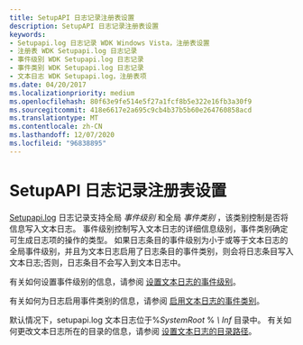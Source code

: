 ```yaml
---
title: SetupAPI 日志记录注册表设置
description: SetupAPI 日志记录注册表设置
keywords:
- Setupapi.log 日志记录 WDK Windows Vista，注册表设置
- 注册表 WDK Setupapi.log 日志记录
- 事件级别 WDK Setupapi.log 日志记录
- 事件类别 WDK Setupapi.log 日志记录
- 文本日志 WDK Setupapi.log，注册表项
ms.date: 04/20/2017
ms.localizationpriority: medium
ms.openlocfilehash: 80f63e9fe514e5f27a1fcf8b5e322e16fb3a30f9
ms.sourcegitcommit: 418e6617e2a695c9cb4b37b5b60e264760858acd
ms.translationtype: MT
ms.contentlocale: zh-CN
ms.lasthandoff: 12/07/2020
ms.locfileid: "96838895"
---
```

# <a name="setupapi-logging-registry-settings"></a>SetupAPI 日志记录注册表设置


[Setupapi.log](setupapi.md) 日志记录支持全局 *事件级别* 和全局 *事件类别* ，该类别控制是否将信息写入文本日志。 事件级别控制写入文本日志的详细信息级别，事件类别确定可生成日志项的操作的类型。 如果日志条目的事件级别为小于或等于文本日志的全局事件级别，并且为文本日志启用了日志条目的事件类别，则会将日志条目写入文本日志;否则，日志条目不会写入到文本日志中。

有关如何设置事件级别的信息，请参阅 [设置文本日志的事件级别](setting-the-event-level-for-a-text-log.md)。

有关如何为日志启用事件类别的信息，请参阅 [启用文本日志的事件类别](enabling-event-categories-for-a-text-log.md)。

默认情况下，setupapi.log 文本日志位于%*SystemRoot* % *\\ Inf* 目录中。 有关如何更改文本日志所在的目录的信息，请参阅 [设置文本日志的目录路径](setting-the-directory-path-of-the-text-logs.md)。

 

 





